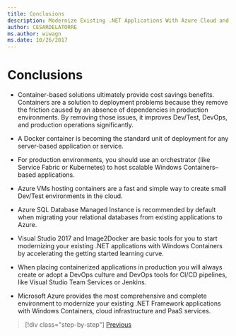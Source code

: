 ```yaml
---
title: Conclusions
description: Modernize Existing .NET Applications With Azure Cloud and Windows Containers | conclusions
author: CESARDELATORRE
ms.author: wiwagn
ms.date: 10/26/2017
---
```

# Conclusions

- Container-based solutions ultimately provide cost savings benefits. Containers are a solution to deployment problems because they remove the friction caused by an absence of dependencies in production environments. By removing those issues, it improves Dev/Test, DevOps, and production operations significantly.

- A Docker container is becoming the standard unit of deployment for any server-based application or service.

- For production environments, you should use an orchestrator (like Service Fabric or Kubernetes) to host scalable Windows Containers­­–based applications.

- Azure VMs hosting containers are a fast and simple way to create small Dev/Test environments in the cloud.

- Azure SQL Database Managed Instance is recommended by default when migrating your relational databases from existing applications to Azure.

- Visual Studio 2017 and Image2Docker are basic tools for you to start modernizing your existing .NET applications with Windows Containers by accelerating the getting started learning curve.

- When placing containerized applications in production you will always create or adopt a DevOps culture and DevOps tools for CI/CD pipelines, like Visual Studio Team Services or Jenkins.

- Microsoft Azure provides the most comprehensive and complete environment to modernize your existing .NET Framework applications with Windows Containers, cloud infrastructure and PaaS services.

>[!div class="step-by-step"]
[Previous](walkthroughs-technical-get-started-overview.md)